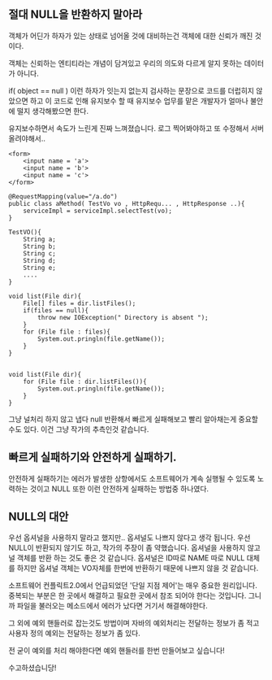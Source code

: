 ## 절대 NULL을 반환하지 말아라
객체가 어딘가 하자가 있는 상태로 넘어올 것에 대비하는건 
객체에 대한 신뢰가 깨진 것이다.

객체는 신뢰하는 엔티티라는 개념이 담겨있고 우리의 의도와 다르게 알지 못하는 데이터가 아니다.

if( object == null ) 
이런 하자가 잇는지 없는지 검사하는 문장으로 코드를 더럽히지 않았으면 하고
이 코드로 인해 유지보수 할 때 유지보수 업무를 맡은 개발자가 얼마나 불안에 떨지 생각해봤으면 한다.

유지보수하면서 속도가 느린게 진짜 느껴졌습니다.
로그 찍어봐야하고 또 수정해서 서버 올려야해서..
```
<form>
	<input name = 'a'>
	<input name = 'b'>
	<input name = 'c'>
</form>
```

```
@RequestMapping(value="/a.do")
public class aMethod( TestVo vo , HttpRequ... , HttpResponse ..){
	serviceImpl = serviceImpl.selectTest(vo);
}
```

```
TestVO(){
	String a;
	String b;
	String c;
	String d;
	String e;
	....
}
```
```
void list(File dir){
	File[] files = dir.listFiles();
	if(files == null){
		throw new IOException(" Directory is absent ");
	}
	for (File file : files){
		System.out.pringln(file.getName());
	}
}


void list(File dir){
	for (File file : dir.listFiles()){
		System.out.pringln(file.getName());
	}
}
```
그냥 널처리 하지 않고 냅다 null 반환해서 빠르게 실패해보고 빨리 알아채는게 중요할 수도 있다.
이건 그냥 작가의 추측인것 같습니다.

## 빠르게 실패하기와 안전하게 실패하기.
안전하게 실패하기는 에러가 발생한 상항에서도 소프트웨어가 계속 실행될 수 있도록 노력하는 것이고
NULL 또한 이런 안전하게 실패하는 방법중 하나였다.

## NULL의 대안
우선 옵셔널을 사용하지 말라고 했지만.. 옵셔널도 나쁘지 않다고 생각 됩니다.
우선 NULL이 반환되지 않기도 하고, 작가의 주장이 좀 약했습니다.
옵셔널을 사용하지 않고 널 객체를 반환 하는 것도 좋은 것 같습니다.
옵셔널은 ID따로 NAME 따로 NULL 대체를 하지만 옵셔널 객체는 VO자체를 한번에 반환하기 때문에 나쁘지 않을 것 같습니다.

소프트웨어 컨플릭트2.0에서 언급되었던 
'단일 지점 제어'는 매우 중요한 원리입니다. 
중복되는 부분은 한 곳에서 해결하고 필요한 곳에서 참조 되어야 한다는 것입니다. 
그니까 파일을 불러오는 메소드에서 에러가 났다면 거기서 해결해야한다.


그 외에
예외 핸들러로 잡는것도 방법이며
자바의 예외처리는 전달하는 정보가 좀 적고 사용자 정의 예외는 전달하는 정보가 좀 있다.

전 굳이 예외를 처리 해야한다면 예외 핸들러를 한번 만들어보고 싶습니다!

수고하셨습니당!
